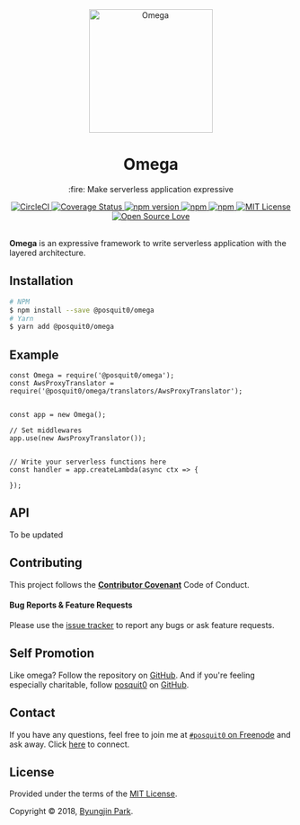 <div align="center">
  <a href="https://github.com/posquit0/omega" title="Omega">
    <img alt="Omega" src="https://adc3ef35f321fe6e725a-fb8aac3b3bf42afe824f73b606f0aa4c.ssl.cf1.rackcdn.com/tenantlogos/19935.png" width="220px" />
  </a>
  <br />
  <h1>Omega</h1>
</div>

<p align="center">
  :fire: Make serverless application expressive
</p>

<div align="center">
  <a href="https://circleci.com/gh/posquit0/omega">
    <img alt="CircleCI" src="https://circleci.com/gh/posquit0/omega.svg?style=shield" />
  </a>
  <a href="https://coveralls.io/github/posquit0/omega">
    <img src="https://coveralls.io/repos/github/posquit0/omega/badge.svg" alt='Coverage Status' />
  </a>
  <a href="https://badge.fury.io/js/omega">
    <img alt="npm version" src="https://badge.fury.io/js/omega.svg" />
  </a>
  <a href="https://www.npmjs.com/package/omega">
    <img alt="npm" src="https://img.shields.io/npm/dt/omega.svg" />
  </a>
  <a href="https://david-dm.org/posquit0/omega">
    <img alt="npm" src="https://img.shields.io/david/posquit0/omega.svg?style=flat-square" />
  </a>
  <a href="https://opensource.org/licenses/mit-license.php">
    <img alt="MIT License" src="https://badges.frapsoft.com/os/mit/mit.svg?v=103" />
  </a>
  <a href="https://github.com/ellerbrock/open-source-badge/">
    <img alt="Open Source Love" src="https://badges.frapsoft.com/os/v1/open-source.svg?v=103" />
  </a>
</div>

<br />

**Omega** is an expressive framework to write serverless application with the layered architecture.


## Installation

```bash
# NPM
$ npm install --save @posquit0/omega
# Yarn
$ yarn add @posquit0/omega
```


## Example

```node
const Omega = require('@posquit0/omega');
const AwsProxyTranslator = require('@posquit0/omega/translators/AwsProxyTranslator');


const app = new Omega();

// Set middlewares
app.use(new AwsProxyTranslator());


// Write your serverless functions here
const handler = app.createLambda(async ctx => {

});
```


## API

To be updated


## Contributing

This project follows the [**Contributor Covenant**](http://contributor-covenant.org/version/1/4/) Code of Conduct.

#### Bug Reports & Feature Requests

Please use the [issue tracker](https://github.com/posquit0/omega/issues) to report any bugs or ask feature requests.


## Self Promotion

Like omega? Follow the repository on [GitHub](https://github.com/posquit0/omega). And if you're feeling especially charitable, follow [posquit0](https://posquit0.com) on [GitHub](https://github.com/posquit0).


## Contact

If you have any questions, feel free to join me at [`#posquit0` on Freenode](irc://irc.freenode.net/posquit0) and ask away. Click [here](https://kiwiirc.com/client/irc.freenode.net/posquit0) to connect.


## License

Provided under the terms of the [MIT License](https://github.com/posquit0/omega/blob/master/LICENSE).

Copyright © 2018, [Byungjin Park](http://www.posquit0.com).
